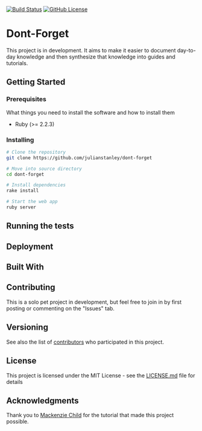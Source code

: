 [![Build Status](https://travis-ci.org/julianstanley/dont-forget.svg?branch=master)](https://travis-ci.org/julianstanley/dont-forget)
[![GitHub License](https://img.shields.io/github/license/julianstanley/dont-forget.svg)](https://github.com/julianstanley/dont-forget/LICENSE.md)

# Dont-Forget

This project is in development. It aims to make it easier to document day-to-day knowledge 
and then synthesize that knowledge into guides and tutorials. 

## Getting Started

### Prerequisites

What things you need to install the software and how to install them

* Ruby (>= 2.2.3)

### Installing

```bash
# Clone the repository
git clone https://github.com/julianstanley/dont-forget

# Move into source directory
cd dont-forget

# Install dependencies
rake install

# Start the web app
ruby server
```

## Running the tests

## Deployment


## Built With


## Contributing

This is a solo pet project in development, but feel free to join in by first posting or commenting on the "Issues" tab. 
## Versioning

See also the list of [contributors](https://github.com/your/project/contributors) who participated in this project.

## License

This project is licensed under the MIT License - see the [LICENSE.md](LICENSE.md) file for details

## Acknowledgments

Thank you to [Mackenzie Child](https://www.mackenziechild.me/) for the tutorial that made this project possible. 
